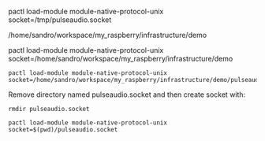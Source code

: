 pactl load-module module-native-protocol-unix socket=/tmp/pulseaudio.socket

/home/sandro/workspace/my_raspberry/infrastructure/demo

pactl load-module module-native-protocol-unix socket=/home/sandro/workspace/my_raspberry/infrastructure/demo

    pactl load-module module-native-protocol-unix socket=/home/sandro/workspace/my_raspberry/infrastructure/demo/pulseaudio.socket

Remove directory named pulseaudio.socket and then create socket with:

    rmdir pulseaudio.socket

    pactl load-module module-native-protocol-unix socket=$(pwd)/pulseaudio.socket

